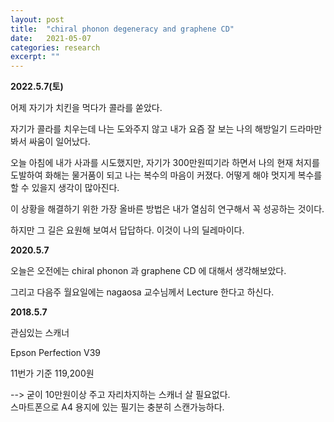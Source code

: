 ```yaml
---
layout: post
title:  "chiral phonon degeneracy and graphene CD"
date:   2021-05-07
categories: research
excerpt: ""
---
```


**2022.5.7(토)**

어제 자기가 치킨을 먹다가 콜라를 쏟았다. 

자기가 콜라를 치우는데 나는 도와주지 않고 내가 요즘 잘 보는 나의 해방일기 드라마만 봐서  싸움이 일어났다.

오늘 아침에 내가 사과를 시도했지만, 자기가 300만원띠기라 하면서 나의 현재 처지를 도발하여 화해는 물거품이 되고 나는 복수의 마음이 커졌다. 어떻게 해야 멋지게 복수를 할 수 있을지 생각이 많아진다.  


이 상황을 해결하기 위한 가장 올바른 방법은  내가 열심히 연구해서 꼭 성공하는 것이다.  

하지만 그 길은 요원해 보여서 답답하다.  이것이 나의 딜레마이다. 


**2020.5.7**

오늘은 오전에는 chiral phonon 과 graphene CD 에 대해서 생각해보았다. 

그리고 다음주 월요일에는 nagaosa 교수님께서 Lecture 한다고 하신다. 




**2018.5.7**

관심있는 스캐너

Epson Perfection V39

11번가 기준 119,200원

--> 굳이 10만원이상 주고 자리차지하는 스캐너 살 필요없다.  
스마트폰으로 A4 용지에 있는 필기는 충분히 스캔가능하다.
